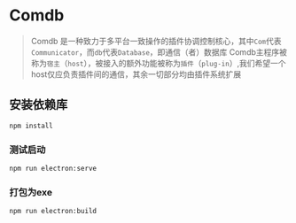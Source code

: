 # Comdb

> Comdb 是一种致力于多平台一致操作的插件协调控制核心，其中`Com`代表`Communicator`，而`db`代表`Database`，即通信（者）数据库
> Comdb主程序被称为`宿主`（`host`），被接入的额外功能被称为`插件`（`plug-in`）,我们希望一个host仅应负责插件间的通信，其余一切部分均由插件系统扩展

## 安装依赖库
```
npm install
```

### 测试启动
```
npm run electron:serve
```

### 打包为exe
```
npm run electron:build
```
